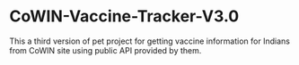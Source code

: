 # CoWIN-Vaccine-Tracker-V3.0
This a third version of pet project for getting vaccine information for Indians from CoWIN site using public API provided by them.
